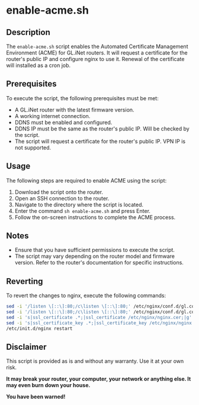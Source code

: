 # enable-acme.sh

## Description

The `enable-acme.sh` script enables the Automated Certificate Management Environment (ACME) for GL.iNet routers.
It will request a certificate for the router's public IP and configure nginx to use it.
Renewal of the certificate will installed as a cron job.

## Prerequisites

To execute the script, the following prerequisites must be met:

- A GL.iNet router with the latest firmware version.
- A working internet connection.
- DDNS must be enabled and configured.
- DDNS IP must be the same as the router's public IP. Will be checked by the script.
- The script will request a certificate for the router's public IP. VPN IP is not supported.

## Usage

The following steps are required to enable ACME using the script:

1. Download the script onto the router.
2. Open an SSH connection to the router.
3. Navigate to the directory where the script is located.
4. Enter the command `sh enable-acme.sh` and press Enter.
5. Follow the on-screen instructions to complete the ACME process.

## Notes

- Ensure that you have sufficient permissions to execute the script.
- The script may vary depending on the router model and firmware version. Refer to the router's documentation for specific instructions.

## Reverting

To revert the changes to nginx, execute the following commands:

```sh
sed -i '/listen \[::\]:80;/c\listen \[::\]:80;' /etc/nginx/conf.d/gl.conf
sed -i '/listen \[::\]:80;/c\listen \[::\]:80;' /etc/nginx/conf.d/gl.conf
sed -i 's|ssl_certificate .*;|ssl_certificate /etc/nginx/nginx.cer;|g' /etc/nginx/conf.d/gl.conf
sed -i 's|ssl_certificate_key .*;|ssl_certificate_key /etc/nginx/nginx.key;|g' /etc/nginx/conf.d/gl.conf
/etc/init.d/nginx restart
```

## Disclaimer

This script is provided as is and without any warranty. Use it at your own risk.

**It may break your router, your computer, your network or anything else. It may even burn down your house.**

**You have been warned!**

